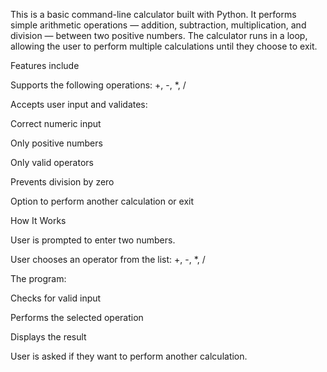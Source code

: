 This is a basic command-line calculator built with Python. It performs simple arithmetic operations — addition, subtraction, multiplication, and division — between two positive numbers. The calculator runs in a loop, allowing the user to perform multiple calculations until they choose to exit.

Features include

Supports the following operations: +, -, *, /

Accepts user input and validates:

Correct numeric input

Only positive numbers

Only valid operators

Prevents division by zero

Option to perform another calculation or exit

 How It Works

User is prompted to enter two numbers.

User chooses an operator from the list: +, -, *, /

The program:

Checks for valid input

Performs the selected operation

Displays the result

User is asked if they want to perform another calculation.
